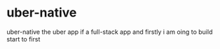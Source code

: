 # uber-native
uber-native
the uber app if a full-stack app and firstly i am oing to build start to first
